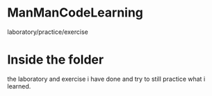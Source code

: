 # ManManCodeLearning
laboratory/practice/exercise


# Inside the folder
the laboratory and exercise i have done and try to still practice what i learned.

